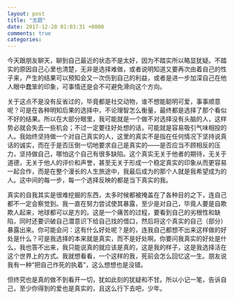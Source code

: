```yaml
---
layout: post
title: "无题"
date: 2017-12-28 01:03:31 +0800
comments: true
categories:
---
```

今天跟朋友聊天，聊到自己最近的状态不是太好，因为不踏实所以略显犹疑。不踏实的原因自己心里也清楚，无非是选择难做，或者说明知道又要再次由着自己的性子来，产生的结果可以预知会又一次伤到自己的利益，或者是进一步加深自己在他人眼中蠢笨的印象，可事情还是会不可避免滑向这个方向。

关于这点不是没有反省过的，毕竟都是社交动物，谁不想能聪明可爱，事事顺意呢？可是在各种明知后果的选择中，不论理智怎么衡量，最终都是选择了那个看似不好的结果。所以在大部分眼里，我可能就是一个做不对选择没有头脑的人，这样势必就会失去一些机会；不过一定要往好处想的话，可能就是容易吸引气味相投的人。我始终坚持做一个对自己真实的人，这里的真实不是指在任何情况下坚持说真话的诚实，而在于是否压倒一切地要求自己是真实的——是否应当不顾相反的压力，坚持做自己，哪怕这个自己有很多缺陷。这个真实无关于他者的期待，无关于道德，无关于他人的评价和声誉，甚至无关于形成一个稳定真实的印象从而更容易一起合作，而是在整个漫长的人生旅途中，我最后成为的那个人就是我希望成为的人。这中间的每一步，每一个选择反映的都是当下真实的我。

真实的自我其实是很难挖掘的东西，太多时候都被掩盖在了各种目的之下，连自己都不一定会察觉到。我一直在努力尝试使其暴露，至少是对自己，毕竟人要是自欺欺人起来，地球都可以是方的。这是一个痛苦的过程，要看到自己的劣根性和缺陷，同时还要识破自己潜意识下给自己找的借口，然后将这个真实的自己（部分）暴露出来。你可能会问：这有什么好处呢？是的，连我自己都想不出来这样做的好处是什么？可是我选择的本来就是真实，而不是好处啊。你要问我真实的好处是什么，我也答不出来，我只能说真的就应该是真的，这是我的样子，这是我选择活在这个世界上的方式。我就想看看，一个这样的我，死前会怎么回忆这一生。朋友说我有一种“把自己作死的执着”，这么想想也是没错。

但终究也是真的做不到看开一切，犹如此刻的犹疑和不甘。所以小记一笔，告诉自己，至少你得到的爱也是真实的，且这么行下去吧，少年。
